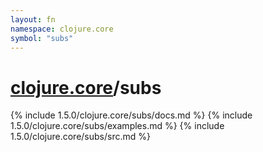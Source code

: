 ```yaml
---
layout: fn
namespace: clojure.core
symbol: "subs"
---
```


# [clojure.core](../)/subs

{% include 1.5.0/clojure.core/subs/docs.md %}
{% include 1.5.0/clojure.core/subs/examples.md %}
{% include 1.5.0/clojure.core/subs/src.md %}

